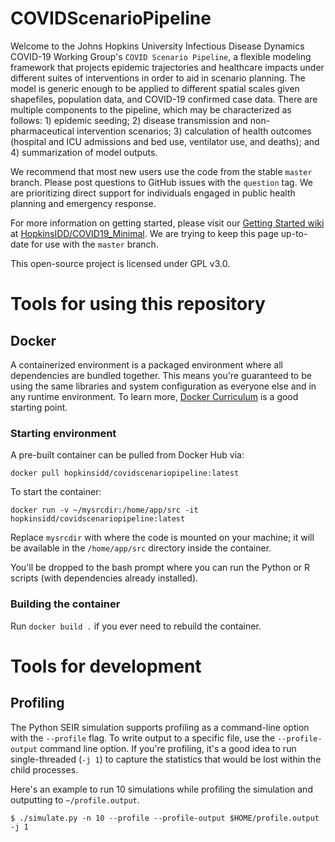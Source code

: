 # COVIDScenarioPipeline

Welcome to the Johns Hopkins University Infectious Disease Dynamics COVID-19 Working Group's `COVID Scenario Pipeline`, a flexible modeling framework that projects epidemic trajectories and healthcare impacts under different suites of interventions in order to aid in scenario planning. The model is generic enough to be applied to different spatial scales given shapefiles, population data, and COVID-19 confirmed case data. There are multiple components to the pipeline, which may be characterized as follows: 1) epidemic seeding; 2) disease transmission and non-pharmaceutical intervention scenarios; 3) calculation of health outcomes (hospital and ICU admissions and bed use, ventilator use, and deaths); and 4) summarization of model outputs.

We recommend that most new users use the code from the stable `master` branch. Please post questions to GitHub issues with the `question` tag. We are prioritizing direct support for individuals engaged in public health planning and emergency response.

For more information on getting started, please visit our [Getting Started wiki](https://github.com/HopkinsIDD/COVID19_Minimal/wiki/Getting-Started) at [HopkinsIDD/COVID19_Minimal](https://github.com/HopkinsIDD/COVID19_Minimal). We are trying to keep this page up-to-date for use with the `master` branch.

This open-source project is licensed under GPL v3.0.


# Tools for using this repository
## Docker

A containerized environment is a packaged environment where all
dependencies are bundled together. This means you're guaranteed to be
using the same libraries and system configuration as everyone else and in
any runtime environment. To learn more, [Docker
Curriculum](https://docker-curriculum.com/) is a good starting point.

### Starting environment

A pre-built container can be pulled from Docker Hub via:
```
docker pull hopkinsidd/covidscenariopipeline:latest
```

To start the container:
```
docker run -v ~/mysrcdir:/home/app/src -it hopkinsidd/covidscenariopipeline:latest
```

Replace `mysrcdir` with where the code is mounted on your machine; it will
be available in the `/home/app/src` directory inside the container.

You'll be dropped to the bash prompt where you can run the Python or
R scripts (with dependencies already installed).

### Building the container

Run `docker build .` if you ever need to rebuild the container.

# Tools for development
## Profiling

The Python SEIR simulation supports profiling as a command-line option with the
`--profile` flag. To write output to a specific file, use the
`--profile-output` command line option. If you're profiling, it's a good
idea to run single-threaded (`-j 1`) to capture the statistics that would
be lost within the child processes.

Here's an example to run 10 simulations while profiling the simulation and
outputting to `~/profile.output`.

```
$ ./simulate.py -n 10 --profile --profile-output $HOME/profile.output -j 1
```

